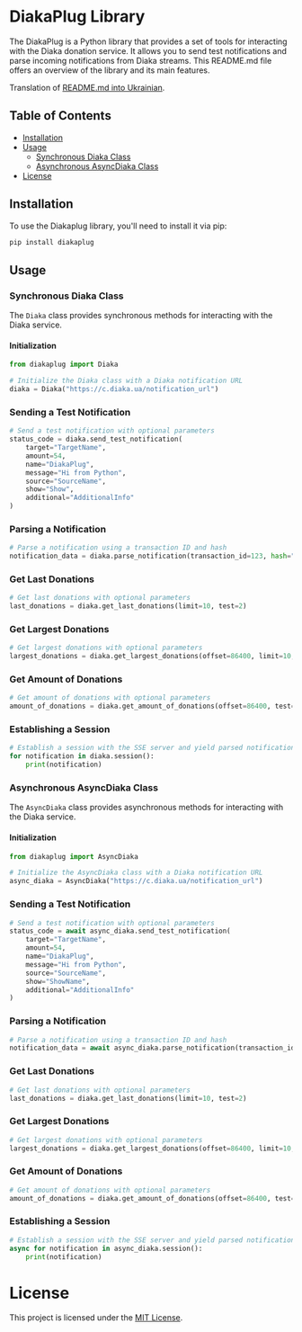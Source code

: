 # DiakaPlug Library

The DiakaPlug is a Python library that provides a set of tools for interacting with the Diaka donation service. It allows you to send test notifications and parse incoming notifications from Diaka streams. This README.md file offers an overview of the library and its main features.

Translation of [README.md into Ukrainian](https://github.com/d3kxrma/diakaplug/blob/main/README_UK.md).

## Table of Contents
- [Installation](#installation)
- [Usage](#usage)
  - [Synchronous Diaka Class](#synchronous-diaka-class)
  - [Asynchronous AsyncDiaka Class](#asynchronous-asyncdiaka-class)
- [License](#license)

## Installation

To use the Diakaplug library, you'll need to install it via pip:

```bash
pip install diakaplug
```
## Usage

### Synchronous Diaka Class

The `Diaka` class provides synchronous methods for interacting with the Diaka service.

#### Initialization

```python
from diakaplug import Diaka

# Initialize the Diaka class with a Diaka notification URL
diaka = Diaka("https://c.diaka.ua/notification_url")
```
### Sending a Test Notification
```python
# Send a test notification with optional parameters
status_code = diaka.send_test_notification(
    target="TargetName",
    amount=54,
    name="DiakaPlug",
    message="Hi from Python",
    source="SourceName",
    show="Show",
    additional="AdditionalInfo"
)
```
### Parsing a Notification
```python
# Parse a notification using a transaction ID and hash
notification_data = diaka.parse_notification(transaction_id=123, hash="notification_hash")
```
### Get Last Donations
```python
# Get last donations with optional parameters
last_donations = diaka.get_last_donations(limit=10, test=2)
```
### Get Largest Donations
```python
# Get largest donations with optional parameters
largest_donations = diaka.get_largest_donations(offset=86400, limit=10, test=2)
```
### Get Amount of Donations
```python
# Get amount of donations with optional parameters
amount_of_donations = diaka.get_amount_of_donations(offset=86400, test=2)
```
### Establishing a Session
```python
# Establish a session with the SSE server and yield parsed notifications
for notification in diaka.session():
    print(notification)
```

### Asynchronous AsyncDiaka Class

The `AsyncDiaka` class provides asynchronous methods for interacting with the Diaka service.

#### Initialization

```python
from diakaplug import AsyncDiaka

# Initialize the AsyncDiaka class with a Diaka notification URL
async_diaka = AsyncDiaka("https://c.diaka.ua/notification_url")
```
### Sending a Test Notification
```python
# Send a test notification with optional parameters
status_code = await async_diaka.send_test_notification(
    target="TargetName",
    amount=54,
    name="DiakaPlug",
    message="Hi from Python",
    source="SourceName",
    show="ShowName",
    additional="AdditionalInfo"
)
```
### Parsing a Notification
```python
# Parse a notification using a transaction ID and hash
notification_data = await async_diaka.parse_notification(transaction_id=123, hash="notification_hash")
```
### Get Last Donations
```python
# Get last donations with optional parameters
last_donations = diaka.get_last_donations(limit=10, test=2)
```
### Get Largest Donations
```python
# Get largest donations with optional parameters
largest_donations = diaka.get_largest_donations(offset=86400, limit=10, test=2)
```
### Get Amount of Donations
```python
# Get amount of donations with optional parameters
amount_of_donations = diaka.get_amount_of_donations(offset=86400, test=2)
```
### Establishing a Session
```python
# Establish a session with the SSE server and yield parsed notifications
async for notification in async_diaka.session():
    print(notification)
```

# License
This project is licensed under the [MIT License](https://github.com/d3kxrma/diakaplug/blob/main/LICENSE).
